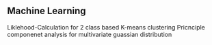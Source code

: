 ## Machine Learning
Liklehood-Calculation for 2 class based K-means clustering 
Pricnciple componenet analysis for multivariate guassian distribution
